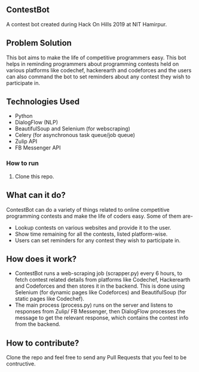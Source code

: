 ## ContestBot
A contest bot created during Hack On Hills 2019 at NIT Hamirpur. 

## Problem Solution
This bot aims to make the life of competitive programmers easy. This bot helps in reminding programmers about programming contests held on various platforms like codechef, hackerearth and codeforces and the users can also command the bot to set reminders about any contest they wish to participate in.

## Technologies Used

- Python
- DialogFlow (NLP)
- BeautifulSoup and Selenium (for webscraping)
- Celery (for  asynchronous task queue/job queue)
- Zulip API
- FB Messenger API

### How to run

1.  Clone this repo.  


## What can it do?
ContestBot can do a variety of things related to online competitive programming contests and make the life of coders easy. Some of them are-
- Lookup contests on various websites and provide it to the user.
- Show time remaining for all the contests, listed platform-wise.
- Users can set reminders for any contest they wish to participate in.  

## How does it work?
- ContestBot runs a web-scraping job (scrapper.py) every 6 hours, to fetch contest related details from platforms like Codechef, Hackerearth and Codeforces and then stores it in the backend. This is done using Selenium (for dynamic pages like Codeforces) and BeautifulSoup (for static pages like Codechef).
- The main process (process.py) runs on the server and listens to responses from Zulip/ FB Messenger, then DialogFlow processes the message to get the relevant response, which contains the contest info from the backend. 

## How to contribute?
Clone the repo and feel free to send any Pull Requests that you feel to be contructive.
